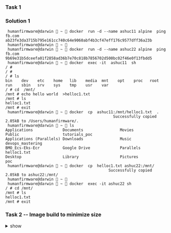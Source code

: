 ### Task 1 


### Solution 1

```
 humanfirmware@darwin  ~  docker  run -d --name ashuc11 alpine  ping fb.com 
ab23fe3da3715b795e161cc740c64e9060abf4b3cf47eff176c9577dff36a23b
 humanfirmware@darwin  ~  
 humanfirmware@darwin  ~  docker  run -d --name ashuc22 alpine  ping fb.com 
9b69e31b5dceefa01f2858ad36b7e70c818b7856702d500bc02f46e0f13fbdd5
 humanfirmware@darwin  ~  docker  exec -it  ashuc11  sh 
/ # 
/ # 
/ # ls
bin    dev    etc    home   lib    media  mnt    opt    proc   root   run    sbin   srv    sys    tmp    usr    var
/ # cd  /mnt/
/mnt # echo hello world  >helloc1.txt
/mnt # ls
helloc1.txt
/mnt # exit
 humanfirmware@darwin  ~  docker  cp  ashuc11:/mnt/helloc1.txt  . 
                                               Successfully copied 2.05kB to /Users/humanfirmware/.
 humanfirmware@darwin  ~  ls
Applications             Documents                Movies                   Public                   tutorials_poc
Applications (Parallels) Downloads                Music                    devops_mastering
BMO_Ecs-Eks-Ecr          Google Drive             Parallels                helloc1.txt
Desktop                  Library                  Pictures                 poc
 humanfirmware@darwin  ~  docker  cp  helloc1.txt ashuc22:/mnt/
                                             Successfully copied 2.05kB to ashuc22:/mnt/
 humanfirmware@darwin  ~  
 humanfirmware@darwin  ~  docker  exec -it ashuc22 sh 
/ # cd /mnt/
/mnt # ls
helloc1.txt
/mnt # exit

```

### Task 2 -- Image build to minimize size 

<details>
<summary>show</summary>
 <p>

  ```bash
      1. Create a dockerfile named alpine.dockerfile 
      2. use alpine as base image 
      3. install python3 
      4. create a directory called /pycodes
      5. copy sample python code into above created directory 
      6. maintainer parent process by CMD 
      7. build image by the name  <yourname>alp:pycodev1 
      8. create a container from the build image and check the output of your python program
       
  ```
 </p> 

 ### Note: python code is on URL 

 [click_here](https://raw.githubusercontent.com/redashu/pythonLang/main/while.py)

### Task 3 

### Docker container  with No internet connection 

<details>
<summary>show</summary>
 <p>

  ```bash
      1.  create a container of <yourname>cc11 
      2. choose oraclelinux:8.4  as docker image 
      3. any process of container
      4. container must not be able to communitcate to other containers as well as not to internet
  ```
 </p>  